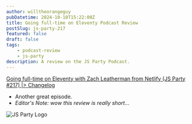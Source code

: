 ```yaml
---
author: willtheorangeguy
pubDatetime: 2024-10-10T15:22:00Z
title: Going full-time on Eleventy Podcast Review
postSlug: js-party-217
featured: false
draft: false
tags:
    - podcast-review
    - js-party
description: A review on the JS Party Podcast.
---
```


[Going full-time on Eleventy with Zach Leatherman from Netlify (JS Party #217) |> Changelog](https://changelog.com/jsparty/217)

- Another great episode.
- _Editor's Note: wow this review is really short..._

![JS Party Logo](https://is1-ssl.mzstatic.com/image/thumb/Podcasts113/v4/8e/31/88/8e318808-56a6-b897-6f98-71cf214b54a3/mza_7508458937281322007.png/300x300bb.webp)
